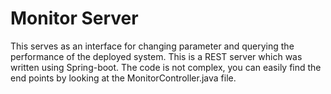 # Monitor Server
This serves as an interface for changing parameter and querying the performance of the deployed system. This is a REST server which was written using Spring-boot. The code is not complex, you can easily find the end points by looking at the MonitorController.java file.


